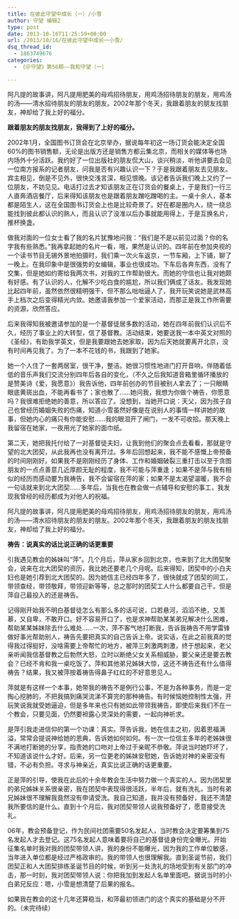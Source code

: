 ```yaml
---
title: 在彼此守望中成长（一）/小雪
author: 守望 编辑2
type: post
date: 2013-10-16T11:25:59+00:00
url: /2013/10/16/在彼此守望中成长一小雪/
dsq_thread_id:
  - 1863749676
categories:
  - 《＠守望》第56期——我和守望（一）

---
```

<p align="left">
  阿凡提的故事讲，阿凡提用肥美的母鸡招待朋友，用鸡汤招待朋友的朋友，用鸡汤的汤——清水招待朋友的朋友的朋友。2002年那个冬天，我跟着朋友的朋友找朋友，神却给了我上好的福分。<!--more-->
  
  <b class="mce-wp-more" title="更多...">跟着朋友的朋友找朋友，我得到了上好的福分。</b>
</p>

<p align="left">
  2002年1月，全国图书订货会在北京举办，据说每年初这一场订货会能决定全国60%的图书销售额，无论是出版方还是销售方都云集北京，而相关的媒体等也场内场外十分活跃。我约好了一位出版社的朋友侃大山，谈兴稍淡，听他讲要去会见一位南方报系的记者朋友，问我是否有兴趣认识一下？于是我跟着朋友去见朋友。宾主相见，倒是不见外，很快交浅言深，相见恨晚。该记者告诉我们晚上又约了一位朋友，不妨见见。电话打过去才知该朋友正在订货会的餐桌上，于是我们一行三人直奔酒店餐厅，后来得知该朋友也是跟着朋友蹭吃蹭喝的主。一桌十余人，基本都是陌生人，这在全国图书订货会上也是比较奇景了。好在都是圈内人，绕一绕总能找到彼此都认识的熟人，而且认识了没准以后办事就能用得上，于是互换名片，推杯换盏。
</p>

<p align="left">
  做我对面的一位女士看了我的名片犹豫地问我：“我们是不是以前见过面？你的名字我有些熟悉。”我再拿起她的名片一看，哦，果然是认识的。四年前在参加央视的一个读书节目无锡外景地拍摄时，我们乘一次火车返京，一节车厢，上下铺，聊了一晚上。在我印象中是很强势的女编辑，事业也很成功。下车后各奔东西，没有了交集，但是她如约寄给我两次书，对我的工作帮助很大。而她的守信也让我对她颇有好感。有了认识的人，化解不少吃白食的尴尬，所以我们俩成了话友。我发现她比起四年前，虽然依然很精明强干，但不那么咄咄逼人了，我开玩笑说她是武林高手上档次之后变得精光内敛。她邀请我参加一个爱家活动，而那正是我工作所需要的资源，欣然答应。
</p>

<p align="left">
  后来我得知我被邀请参加的是一个基督徒居多数的活动，她在四年前我们认识后不久，经历了事业上的大转型，信了基督教。活动结束，她要送我一本中英文对照的《圣经》，有助我学英文，但是我要跟她去她家取，因为后天她就要离开北京，没有时间再见我了。为了一本不花钱的书，我跟到了她家。
</p>

<p align="left">
  她一个人住了一套两居室，很干净，整洁。她很习惯性地进门打开音响，伴随着低低的音乐声我们交流分别四年后各自的变化，（不久之后我知道音箱里循环播放的是赞美诗《爱，我愿意》）我告诉他，四年前创办的节目被别人拿去了；一只眼睛眼底黄斑出血，不能再看书了；家也散了……她问我，我想为你做个祷告，你愿意吗？我很难拒绝她的善意，所以答应了。没想到，当她开口说：天父，因为孩子自己也曾经历婚姻失败的伤痛，知道小雪虽然好像是在说别人的事情一样讲她的故事，但她内心的痛只有你能安慰……我的眼泪开了闸门，一发不可收拾。那天晚上我留宿在她家，一夜用光了她家的面巾纸。
</p>

<p align="left">
  第二天，她把我托付给了一对基督徒夫妇，让我到他们的聚会点去看看，那就是守望的北大团契，从此我再也没有离开过。多年后回想起来，我不能不感慨上帝预备的时间刚刚好。如果我不是刚刚经历了身体、工作和婚姻破裂三重打击以至于贪图朋友的一点点善意几近厚颜无耻的程度，我不可能与萍重逢；如果不是萍与我有相似的经历而感动要为我祷告，我不会留宿在萍的家；如果不是太渴望温暖，我不会一句话就来到北大团契……多年后，当我也在教会做一点辅导和安慰的事工，我发现我曾经的经历都成为对他人的祝福。
</p>

<p align="left">
  阿凡提的故事讲，阿凡提用肥美的母鸡招待朋友，用鸡汤招待朋友的朋友，用鸡汤的汤——清水招待朋友的朋友的朋友。2002年那个冬天，我跟着朋友的朋友找朋友，神却给了我上好的福分。
</p>

<p align="left">
  <b>祷告：说真实的话比说正确的话更重要</b>
</p>

<p align="left">
  引我遇见教会的姊妹叫“萍”。几个月后，萍从家乡回到北京，也来到了北大团契聚会，说来在北大团契的资历，我比她还要老几个月呢。后来得知，团契中的小白夫妇也是她引荐到北大团契的。因为她信主已经四年多了，很快就成了团契的同工，带领查经，带领敬拜，带领迎新等等，总之那时的团契工人什么都要自己干。但是萍自己最投入的还是祷告。
</p>

<p align="left">
  记得刚开始我不明白基督徒怎么有那么多的话可说，口若悬河，滔滔不绝，又羡慕，又自卑，不敢开口。好不容易开口了，也是求神帮助某某弟兄解决什么困难，帮助某某姊妹除去什么难处……一次，萍不客气地打断我，告诉我祷告不用学雷锋做好事光帮助别人，祷告先要把真实的自己告诉上帝。说实话，在此之前我真的觉得我过得挺好，没啥需要上帝帮忙的地方，被萍三刺激两刺激，终于想起来，老父亲听闻我信基督教之后勃然大怒，立时以断绝父女关系相威胁，要父亲还是要去教会？已经不肯和我一桌吃饭了。萍和其他弟兄姊妹大惊，这还不祷告还有什么值得祷告？结果，我又被萍按着祷告得鼻子红红的不好意思见人。
</p>

<p align="left">
  萍就是有这样一个本事，她带我的祷告不是例行公事，不是为各种事务，而是一定掏心挖肺的，不把我搞到痛哭流涕不算完的那种祷告。有时候恼她控制性太强，开玩笑说我就受她逼迫，但是多年来也只有她如此带领我祷告，即使后来我们不在一个教会，只要见面，仍然要袒露心灵深处的需要，一起向神祈求。
</p>

<p align="left">
  是萍引我走进信仰的第一个功课：真实。萍告诉我，她在信主之初，因着恩福满溢，常常会提说神给她的恩典，告诉她如何如何。有一次一位信主多年的老姊妹很不满地打断她的分享，指责她的口吻对上帝过于亲昵不恭敬。萍说当时她吓坏了，不知道该说什么才好。后来，另一位更老的姊妹安慰她，告诉她对神的亲密没有错，不必有负担。寻求与神亲近，真实比说正确的话更重要。
</p>

<p align="left">
  正是萍的引导，使我在此后的十余年教会生活中努力做一个真实的人。因为团契里的弟兄姊妹关系很亲密，我在团契中表现得很活跃，半年后，就有洗礼，当时有弟兄姊妹很不理解我竟然没有申请受洗。我自己知道，我并没有预备好，我还不清楚我所要信的是什么。直到十个月后，我对团契带领人说我预备好了，愿意接受洗礼。
</p>

<p align="left">
  06年，教会预备登记，作为民间社团需要50名发起人，当时教会决定要筹集到75名发起人才去登记。这75名发起人意味着要将自己的基督徒身份完全曝光。开始征集名单时我对我的团契带领人讲，我的身份不能曝光，因为我的工作单位敏感，当年进入单位都是经过严格政审的。我的带领人也很理解我。直到圣诞节前，我们团契正和人大团契排练圣诞节目的时候，听到另一处洗礼的场地受到有关部门的冲击，那一时刻，我对团契带领人说：你把我加到发起人名单里面吧。据说当时的小白弟兄反应：嗯，小雪是想清楚了后果的报名。
</p>

<p align="left">
  如果我在教会的这十几年还算稳当，和萍最初领进门的这个真实的基础是分不开的。（未完待续）
</p>

<p align="left">